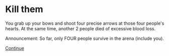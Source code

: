 # Kill them

You grab up your bows and shoot four precise arrows at those four people's hearts. At the same time, another 2 people died of excessive blood loss. 

Announcement: So far, only FOUR people survive in the arena (include you).

[Continue](22-night-time.md)

